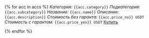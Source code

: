 {% for acc in accs %}
*Категория:* `{{acc.category}}`
*Подкатегория:* `{{acc.subcategory}}`
*Название:* `{{acc.name}}`
*Описание:* `{{acc.description}}`
*Стоимость без гаранта:* `{{acc.price_no}} USDT`
*Стоимость с гарантом:* `{{acc.price_yes}} USDT`
[Купить]({{acc.link}})

{% endfor %}